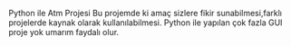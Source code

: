 Python ile Atm Projesi
Bu projemde ki amaç sizlere fikir sunabilmesi,farklı projelerde kaynak olarak kullanılabilmesi.
Python ile yapılan çok fazla GUI proje yok umarım faydalı olur.
